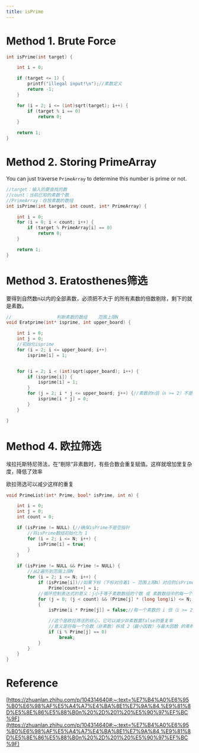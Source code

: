 ```yaml
---
title: isPrime
---
```


# Method 1. Brute Force

``` c
int isPrime(int target) {

    int i = 0;

    if (target <= 1) {
        printf("illegal input!\n");//素数定义
        return -1;
    }

    for (i = 2; i <= (int)sqrt(target); i++) {
        if (target % i == 0)
            return 0;
    }

    return 1;
}
```

# Method 2. Storing PrimeArray

You can just traverse `PrimeArray` to determine this number is prime or not.

```c
//target：输入的要查找的数
//count：当前已知的素数个数
//PrimeArray：存放素数的数组
int isPrime(int target, int count, int* PrimeArray) {

    int i = 0;
    for (i = 0; i < count; i++) {
        if (target % PrimeArray[i] == 0)
            return 0;
    }

    return 1;
}
```

# Method 3. Eratosthenes筛选
要得到自然数n以内的全部素数，必须把不大于 的所有素数的倍数剔除，剩下的就是素数。

```c
//                 判断素数的数组    范围上限N
void Eratprime(int* isprime, int upper_board) {

    int i = 0;
    int j = 0;
    //初始化isprime
    for (i = 2; i <= upper_board; i++)
        isprime[i] = 1;


    for (i = 2; i < (int)sqrt(upper_board); i++) {
        if (isprime[i]) {
            isprime[i] = 1;
        }
        for (j = 2; i * j <= upper_board; j++) {//素数的n倍（n >= 2）不是素数
            isprime[i * j] = 0;
        }
    }

}
```

# Method 4. 欧拉筛选

埃拉托斯特尼筛法，在“剔除“非素数时，有些合数会重复赋值。这样就增加里复杂度，降低了效率

欧拉筛选可以减少这样的重复

```c
void PrimeList(int* Prime, bool* isPrime, int n) {

    int i = 0;
    int j = 0;
    int count = 0;

    if (isPrime != NULL) {//确保isPrime不是空指针
        //将isPrime数组初始化为 1
        for (i = 2; i <= N; i++) {
            isPrime[i] = true;
        }
    }

    if (isPrime != NULL && Prime != NULL) {
        //从2遍历到范围上限N
        for (i = 2; i <= N; i++) {
            if (isPrime[i])//如果下标（下标对应着1 ~ 范围上限N）对应的isPrime值没有被置为false，说明这个数是素数，将下标放入素数数组
                Prime[count++] = i;
            //循环控制表达式的意义：j小于等于素数数组的个数 或 素数数组中的每一个素数与 i 的积小于范围上限N
            for (j = 0; (j < count) && (Prime[j] * (long long)i) <= N; j++)//将i强制转换是因为vs上有warning，要求转换为宽类型防止算术溢出。数据上不产生影响
            {
                isPrime[i * Prime[j]] = false;//每一个素数的 i 倍（i >= 2）都不是素数，置为false

                //这个是欧拉筛法的核心，它可以减少非素数置false的重复率
                //意义是将每一个合数（非素数）拆成 2（最小因数）与最大因数 的乘积
                if (i % Prime[j] == 0)
                    break;
            }
        }
    }
}
```



# Reference
[https://zhuanlan.zhihu.com/p/104314640#:~:text=%E7%B4%A0%E6%95%B0%E6%98%AF%E5%A4%A7%E4%BA%8E1%E7%9A%84,%E9%81%8D%E5%8E%86%E5%88%B0n%20%2D%201%20%E5%90%97%EF%BC%9F](https://zhuanlan.zhihu.com/p/104314640#:~:text=%E7%B4%A0%E6%95%B0%E6%98%AF%E5%A4%A7%E4%BA%8E1%E7%9A%84,%E9%81%8D%E5%8E%86%E5%88%B0n%20%2D%201%20%E5%90%97%EF%BC%9F)

